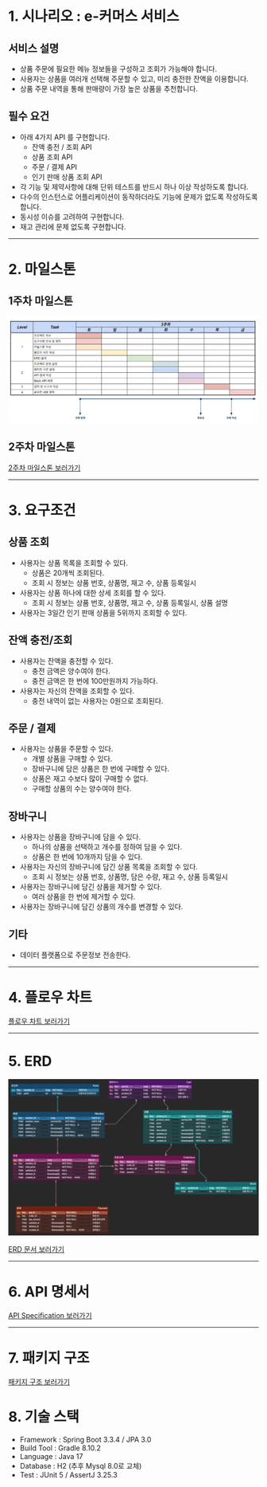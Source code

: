 # 1. 시나리오 : e-커머스 서비스

## 서비스 설명
- 상품 주문에 필요한 메뉴 정보들을 구성하고 조회가 가능해야 합니다.
- 사용자는 상품을 여러개 선택해 주문할 수 있고, 미리 충전한 잔액을 이용합니다.
- 상품 주문 내역을 통해 판매량이 가장 높은 상품을 추천합니다.

## 필수 요건
- 아래 4가지 API 를 구현합니다.
  - 잔액 충전 / 조회 API
  - 상품 조회 API
  - 주문 / 결제 API
  - 인기 판매 상품 조회 API
- 각 기능 및 제약사항에 대해 단위 테스트를 반드시 하나 이상 작성하도록 합니다.
- 다수의 인스턴스로 어플리케이션이 동작하더라도 기능에 문제가 없도록 작성하도록 합니다.
- 동시성 이슈를 고려하여 구현합니다.
- 재고 관리에 문제 없도록 구현합니다.

---

# 2. 마일스톤

## 1주차 마일스톤

![마일스톤 이미지](./img/milestone.png)

## 2주차 마일스톤

[2주차 마일스톤 보러가기](https://github.com/users/withbyeongk/projects/2/views/4)

---

# 3. 요구조건

## 상품 조회
- 사용자는 상품 목록을 조회할 수 있다.
  - 상품은 20개씩 조회된다.
  - 조회 시 정보는 상품 번호, 상품명, 재고 수, 상품 등록일시
- 사용자는 상품 하나에 대한 상세 조회를 할 수 있다.
  - 조회 시 정보는 상품 번호, 상품명, 재고 수, 상품 등록일시, 상품 설명
- 사용자는 3일간 인기 판매 상품을 5위까지 조회할 수 있다.

## 잔액 충전/조회
- 사용자는 잔액을 충전할 수 있다.
  - 충전 금액은 양수여야 한다.
  - 충전 금액은 한 번에 100만원까지 가능하다.
- 사용자는 자신의 잔액을 조회할 수 있다.
  - 충전 내역이 없는 사용자는 0원으로 조회된다.

## 주문 / 결제
- 사용자는 상품을 주문할 수 있다.
  - 개별 상품을 구매할 수 있다.
  - 장바구니에 담은 상품은 한 번에 구매할 수 있다.
  - 상품은 재고 수보다 많이 구매할 수 없다.
  - 구매할 상품의 수는 양수여야 한다.

## 장바구니
- 사용자는 상품을 장바구니에 담을 수 있다.
  - 하나의 상품을 선택하고 개수를 정하여 담을 수 있다.
  - 상품은 한 번에 10개까지 담을 수 있다.
- 사용자는 자신의 장바구니에 담긴 상품 목록을 조회할 수 있다.
  - 조회 시 정보는 상품 번호, 상품명, 담은 수량, 재고 수, 상품 등록일시
- 사용자는 장바구니에 담긴 상품을 제거할 수 있다.
  - 여러 상품을 한 번에 제거할 수 있다.
- 사용자는 장바구니에 담긴 상품의 개수를 변경할 수 있다.

## 기타
- 데이터 플랫폼으로 주문정보 전송한다.

---

# 4. 플로우 차트

[플로우 차트 보러가기](docs/flowChart.md)

---

# 5. ERD
![img.png](img/erd.png)

[ERD 문서 보러가기](docs/erd.md)

---

# 6. API 명세서

[API Specification 보러가기](docs/API%20specification.md)

---

# 7. 패키지 구조
[패키지 구조 보러가기](docs/package%20structure.md)

# 8. 기술 스택

- Framework : Spring Boot 3.3.4 / JPA 3.0
- Build Tool : Gradle 8.10.2
- Language : Java 17
- Database : H2 (추후 Mysql 8.0로 교체)
- Test : JUnit 5 / AssertJ 3.25.3




